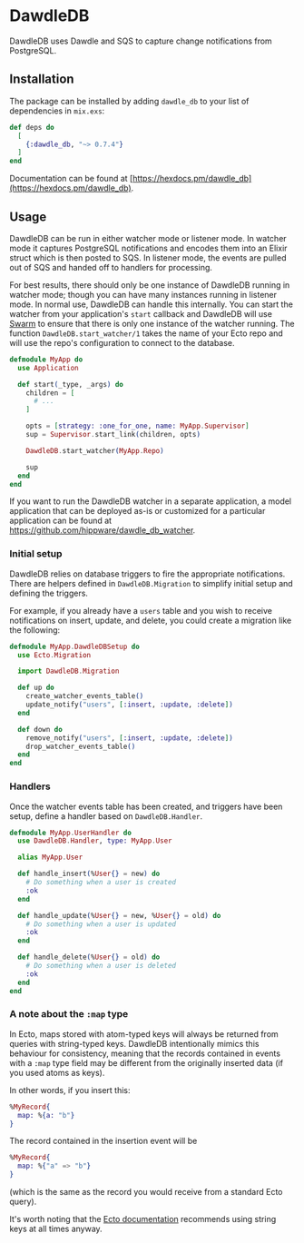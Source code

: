 # DawdleDB

DawdleDB uses Dawdle and SQS to capture change notifications from PostgreSQL.

## Installation

The package can be installed by adding `dawdle_db` to your list of
dependencies in `mix.exs`:

```elixir
def deps do
  [
    {:dawdle_db, "~> 0.7.4"}
  ]
end
```

Documentation can be found at [https://hexdocs.pm/dawdle_db](https://hexdocs.pm/dawdle_db).

## Usage

DawdleDB can be run in either watcher mode or listener mode. In watcher mode it
captures PostgreSQL notifications and encodes them into an Elixir struct which
is then posted to SQS. In listener mode, the events are pulled out of SQS and
handed off to handlers for processing.

For best results, there should only be one instance of DawdleDB running in
watcher mode; though you can have many instances running in listener mode. In
normal use, DawdleDB can handle this internally. You can start the watcher from
your application's `start` callback and DawdleDB will use [Swarm] to ensure that
there is only one instance of the watcher running. The function
`DawdleDB.start_watcher/1` takes the name of your Ecto repo and will use the
repo's configuration to connect to the database.

```elixir
defmodule MyApp do
  use Application

  def start(_type, _args) do
    children = [
      # ...
    ]

    opts = [strategy: :one_for_one, name: MyApp.Supervisor]
    sup = Supervisor.start_link(children, opts)

    DawdleDB.start_watcher(MyApp.Repo)

    sup
  end
end
```

If you want to run the DawdleDB watcher in a separate application, a model
application that can be deployed as-is or customized for a particular
application can be found at https://github.com/hippware/dawdle_db_watcher.


### Initial setup

DawdleDB relies on database triggers to fire the appropriate notifications.
There are helpers defined in `DawdleDB.Migration` to simplify initial setup
and defining the triggers.

For example, if you already have a `users` table and you wish to receive
notifications on insert, update, and delete, you could create a migration like
the following:

```elixir
defmodule MyApp.DawdleDBSetup do
  use Ecto.Migration

  import DawdleDB.Migration

  def up do
    create_watcher_events_table()
    update_notify("users", [:insert, :update, :delete])
  end

  def down do
    remove_notify("users", [:insert, :update, :delete])
    drop_watcher_events_table()
  end
end
```

### Handlers

Once the watcher events table has been created, and triggers have been setup,
define a handler based on `DawdleDB.Handler`.

```elixir
defmodule MyApp.UserHandler do
  use DawdleDB.Handler, type: MyApp.User

  alias MyApp.User

  def handle_insert(%User{} = new) do
    # Do something when a user is created
    :ok
  end

  def handle_update(%User{} = new, %User{} = old) do
    # Do something when a user is updated
    :ok
  end

  def handle_delete(%User{} = old) do
    # Do something when a user is deleted
    :ok
  end
end
```

### A note about the `:map` type

In Ecto, maps stored with atom-typed keys will always be
returned from queries with string-typed keys. DawdleDB intentionally mimics this
behaviour for consistency, meaning that the records contained in events with a
`:map` type field may be different from the originally inserted data (if you
used atoms as keys).

In other words, if you insert this:

```elixir
%MyRecord{
  map: %{a: "b"}
}
```

The record contained in the insertion event will be

```elixir
%MyRecord{
  map: %{"a" => "b"}
}
```

(which is the same as the record you would receive from a standard Ecto query).

It's worth noting that the
[Ecto documentation](https://hexdocs.pm/ecto/Ecto.Schema.html#module-the-map-type)
recommends using string keys at all times anyway.

[Swarm]: https://github.com/bitwalker/swarm

